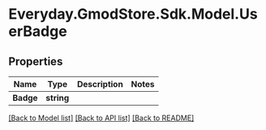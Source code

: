 # Everyday.GmodStore.Sdk.Model.UserBadge

## Properties

Name | Type | Description | Notes
------------ | ------------- | ------------- | -------------
**Badge** | **string** |  | 

[[Back to Model list]](../README.md#documentation-for-models) [[Back to API list]](../README.md#documentation-for-api-endpoints) [[Back to README]](../README.md)

